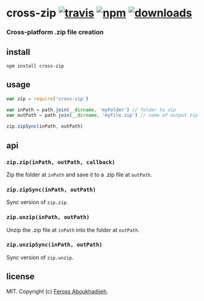 # cross-zip [![travis][travis-image]][travis-url] [![npm][npm-image]][npm-url] [![downloads][downloads-image]][downloads-url]

[travis-image]: https://img.shields.io/travis/feross/cross-zip/master.svg
[travis-url]: https://travis-ci.org/feross/cross-zip
[npm-image]: https://img.shields.io/npm/v/cross-zip.svg
[npm-url]: https://npmjs.org/package/cross-zip
[downloads-image]: https://img.shields.io/npm/dm/cross-zip.svg
[downloads-url]: https://npmjs.org/package/cross-zip

### Cross-platform .zip file creation

## install

```
npm install cross-zip
```

## usage

```js
var zip = require('cross-zip')

var inPath = path.join(__dirname, 'myFolder') // folder to zip
var outPath = path.join(__dirname, 'myFile.zip') // name of output zip file

zip.zipSync(inPath, outPath)
```

## api

### `zip.zip(inPath, outPath, callback)`

Zip the folder at `inPath` and save it to a .zip file at `outPath`.

### `zip.zipSync(inPath, outPath)`

Sync version of `zip.zip`.

### `zip.unzip(inPath, outPath)`

Unzip the .zip file at `inPath` into the folder at `outPath`.

### `zip.unzipSync(inPath, outPath)`

Sync version of `zip.unzip`.

## license

MIT. Copyright (c) [Feross Aboukhadijeh](http://feross.org).
